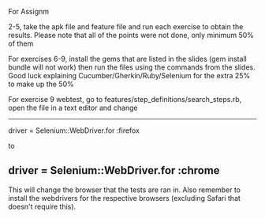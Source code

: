 For Assignm




2-5, take the apk file and feature file and run each exercise to obtain the results. Please note that all of the points were not done, only minimum 50% of them

For exercises 6-9, install the gems that are listed in the slides (gem install bundle will not work) then run the files using the commands from the slides. Good luck explaining Cucumber/Gherkin/Ruby/Selenium for the extra 25% to make up the 50%

For exercise 9 webtest, go to features/step_definitions/search_steps.rb, open the file in a text editor and change 

------------------------------------------
driver = Selenium::WebDriver.for :firefox

to 

driver = Selenium::WebDriver.for :chrome
------------------------------------------

This will change the browser that the tests are ran in. Also remember to install the webdrivers for the respective browsers (excluding Safari that doesn't require this).


